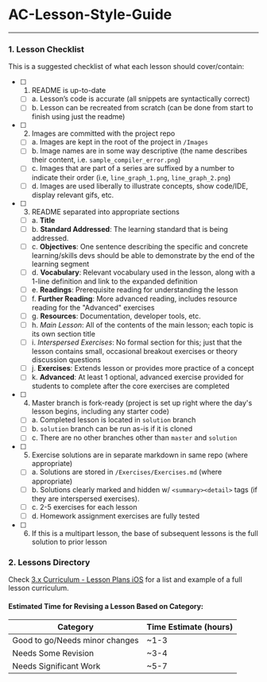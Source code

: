 # AC-Lesson-Style-Guide
---

### 1. Lesson Checklist

This is a suggested checklist of what each lesson should cover/contain:

- [ ] 1. README is up-to-date
	- [ ] a. Lesson’s code is accurate (all snippets are syntactically correct)
	- [ ] b. Lesson can be recreated from scratch (can be done from start to finish using just the readme)
- [ ] 2. Images are committed with the project repo
	- [ ] a. Images are kept in the root of the project in `/Images`
	- [ ] b. Image names are in some way descriptive (the name describes their content, i.e. `sample_compiler_error.png`)
	- [ ] c. Images that are part of a series are suffixed by a number to indicate their order (i.e, `line_graph_1.png`, `line_graph_2.png`)
	- [ ] d. Images are used liberally to illustrate concepts, show code/IDE, display relevant gifs, etc. 
- [ ] 3. README separated into appropriate sections
   	- [ ] a. **Title**
	- [ ] b. **Standard Addressed**: The learning standard that is being addressed.
	- [ ] c. **Objectives**: One sentence describing the specific and concrete learning/skills devs should be able to demonstrate by the end of the learning segment
	- [ ] d. **Vocabulary**: Relevant vocabulary used in the lesson, along with a 1-line definition and link to the expanded definition
	- [ ] e. **Readings**: Prerequisite reading for understanding the lesson
	- [ ] f. **Further Reading**: More advanced reading, includes resource reading for the "Advanced" exercises
	- [ ] g. **Resources**: Documentation, developer tools, etc.
	- [ ] h. *Main Lesson*: All of the contents of the main lesson; each topic is its own section title
	- [ ] i. *Interspersed Exercises*: No formal section for this; just that the lesson contains small, occasional breakout exercises or theory discussion questions
	- [ ] j. **Exercises**: Extends lesson or provides more practice of a concept
	- [ ] k. **Advanced**: At least 1 optional, advanced exercise provided for students to complete after the core exercises are completed
- [ ] 4. Master branch is fork-ready (project is set up right where the day's lesson begins, including any starter code)
	- [ ] a. Completed lesson is located in `solution` branch
	- [ ] b. `solution` branch can be run as-is if it is cloned
	- [ ] c. There are no other branches other than `master` and `solution`
- [ ] 5. Exercise solutions are in separate markdown in same repo (where appropriate)
	- [ ] a. Solutions are stored in `/Exercises/Exercises.md` (where appropriate)
	- [ ] b. Solutions clearly marked and hidden w/ `<summary><detail>` tags (if they are interspersed exercises). 
	- [ ] c. 2-5 exercises for each lesson
	- [ ] d. Homework assignment exercises are fully tested
- [ ] 6. If this is a multipart lesson, the base of subsequent lessons is the full solution to prior lesson

### 2. Lessons Directory

Check [3.x Curriculum - Lesson Plans iOS](https://docs.google.com/spreadsheets/d/1se9dEl7iw7rXDLAX-O0CY93qNlYBAgxi0AUnN3KtRgg/edit#gid=1476815369) for a list and example of a full lesson curriculum.

#### Estimated Time for Revising a Lesson Based on Category:

| Category | Time Estimate (hours) |
|---|---|
| Good to go/Needs minor changes | ~1-3 |
| Needs Some Revision | ~3-4 |
| Needs Significant Work | ~5-7 |

